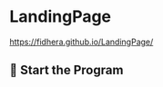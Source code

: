 # LandingPage
https://fidhera.github.io/LandingPage/
<!--ddddddddddddddddddddddddddddddd-->

## 🌟 Start the Program

